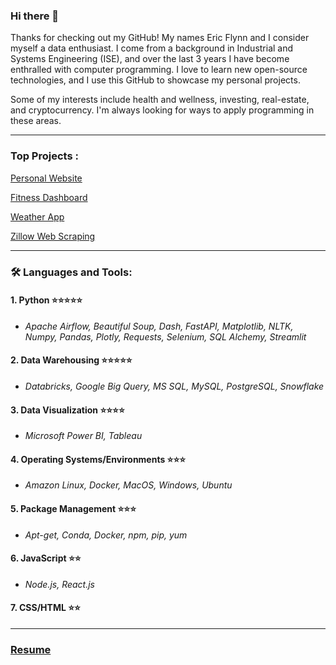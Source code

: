 ### Hi there 👋
Thanks for checking out my GitHub! My names Eric Flynn and I consider myself a data enthusiast. I come from a background in Industrial and Systems Engineering (ISE), and over the last 3 years I have become enthralled with computer programming. I love to learn new open-source technologies, and I use this GitHub to showcase my personal projects. 

Some of my interests include health and wellness, investing, real-estate, and cryptocurrency. I'm always looking for ways to apply programming in these areas.

---

### Top Projects :

[Personal Website](https://ericjflynn.com/)

[Fitness Dashboard](https://github.com/ericfflynn/health-app/blob/main/README.md)

[Weather App](https://github.com/ericfflynn/weather-app)

[Zillow Web Scraping](https://github.com/ericfflynn/zillow-web-scraping/blob/main/notebook.ipynb)

---

### :hammer_and_wrench: Languages and Tools:
#### 1. Python ⭐⭐⭐⭐⭐
  - *Apache Airflow, Beautiful Soup, Dash, FastAPI, Matplotlib, NLTK, Numpy, Pandas, Plotly, Requests, Selenium, SQL Alchemy, Streamlit*   

#### 2. Data Warehousing ⭐⭐⭐⭐⭐
  - *Databricks, Google Big Query, MS SQL, MySQL, PostgreSQL, Snowflake*

#### 3. Data Visualization ⭐⭐⭐⭐
  - *Microsoft Power BI, Tableau*
   
#### 4. Operating Systems/Environments ⭐⭐⭐
  - *Amazon Linux, Docker, MacOS, Windows, Ubuntu*
  
#### 5. Package Management ⭐⭐⭐
  - *Apt-get, Conda, Docker, npm, pip, yum*

#### 6. JavaScript ⭐⭐
  - *Node.js, React.js*
  
#### 7. CSS/HTML ⭐⭐

---
### [Resume](https://github.com/ericfflynn/resume/blob/main/Eric-Flynn-Resume.pdf)
